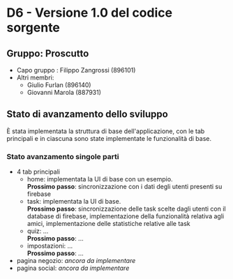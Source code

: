 # D6 - Versione 1.0 del codice sorgente

## Gruppo: Proscutto

- Capo gruppo : Filippo Zangrossi (896101)
- Altri membri:
    - Giulio Furlan (896140)
    - Giovanni Marola (887931)

## Stato di avanzamento dello sviluppo

È stata implementata la struttura di base dell'applicazione, con le tab principali e in ciascuna
sono state implementate le funzionalità di base.

### Stato avanzamento singole parti

- 4 tab principali
    - home: implementata la UI di base con un esempio.\
            **Prossimo passo**: sincronizzazione con i dati degli utenti presenti su firebase
    - task: implementata la UI di base.\
            **Prossimo passo**: sincronizzazione delle task scelte dagli utenti con il database
            di firebase, implementazione della funzionalità relativa agli amici, implementazione
            delle statistiche relative alle task
    - quiz: ...\
            **Prossimo passo**: ...
    - impostazioni: ...\
            **Prossimo passo**: ...
- pagina negozio: *ancora da implementare*
- pagina social: *ancora da implementare*
